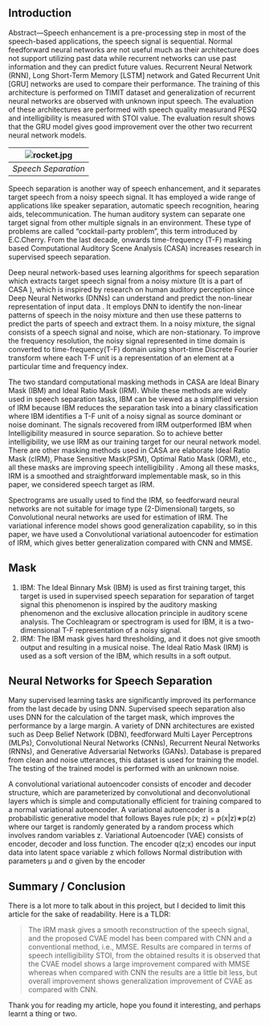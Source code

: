 ## Introduction

Abstract—Speech enhancement is a pre-processing step in most of the speech-based applications, the speech signal is sequential. Normal feedforward neural networks are not useful much as their architecture does not support utilizing past data while recurrent networks can use past information and they can predict future values. Recurrent Neural Network (RNN), Long Short-Term Memory [LSTM] network and Gated Recurrent Unit [GRU] networks are used to compare their performance. The training of this architecture is performed on TIMIT dataset and generalization of recurrent neural networks are observed with unknown input
speech. The evaluation of these architectures are performed with speech quality measurand PESQ and intelligibility is measured with STOI value. The evaluation result shows that the GRU model gives good improvement over the other two recurrent neural network models.

|                                                        ![rocket.jpg](/images/CVAE.png "CVAE")                                                        |
| :----------------------------------------------------------------------------------------------------------------------------------------------------------------------------: |
| _Speech Separation_ |

Speech separation is another way of speech enhancement, and it separates target speech from a noisy speech signal. It has employed a wide range of applications like speaker separation, automatic speech recognition, hearing aids, telecommunication. The human auditory system can separate one target signal from other multiple signals in an environment. These type of problems are called “cocktail-party problem”, this term introduced by E.C.Cherry. From
the last decade, onwards time-frequency (T-F) masking based Computational Auditory Scene Analysis (CASA) increases research in supervised speech separation.

Deep neural network-based uses learning algorithms for speech separation which extracts target speech signal from a noisy mixture (It is a part of CASA ), which is inspired by research on human auditory perception since Deep Neural Networks (DNNs) can understand and predict the non-linear representation of input data . It employs DNN to identify the non-linear patterns of speech in the noisy mixture and then use these patterns to predict the parts of speech and extract them. In a noisy mixture, the signal consists of a speech signal and noise, which are non-stationary. To improve the frequency resolution, the noisy signal represented in time domain is converted to time-frequency(T-F) domain using short-time Discrete Fourier transform where each T-F unit is a representation of an element at a particular time and frequency index.

The two standard computational masking methods in CASA are Ideal Binary Mask (IBM) and Ideal Ratio Mask (IRM). While these methods are widely used in speech separation tasks, IBM can be viewed as a simplified version of IRM because IBM reduces the separation task into a binary classification where IBM identifies a T-F unit of a noisy signal as source dominant or noise dominant. The signals recovered from IRM outperformed IBM when Intelligibility measured in
source separation. So to achieve better intelligibility, we use IRM as our training target for our neural network model. There are other masking methods used in CASA are elaborate Ideal Ratio Mask (cIRM), Phase Sensitive Mask(PSM), Optimal Ratio Mask (ORM), etc., all these masks are improving speech intelligibility . Among all these masks, IRM is a smoothed and straightforward implementable mask, so in this paper, we considered speech target as IRM.

Spectrograms are usually used to find the IRM, so feedforward neural networks are not suitable for image type (2-Dimensional) targets, so Convolutional neural networks are used for estimation of IRM. The variational inference model shows good generalization capability, so in this paper, we have used a Convolutional variational autoencoder for estimation of IRM, which gives better generalization compared with CNN and MMSE.

## Mask

1. IBM: The Ideal Binnary Msk (IBM) is used as first training target, this target is used in supervised speech separation for separation of target signal this phenomenon is inspired by the auditory masking phenomenon and the exclusive allocation principle in auditory scene analysis. The Cochleagram or spectrogram is used for IBM, it is a two-dimensional T-F representation of a noisy signal.
2. IRM: The IBM mask gives hard thresholding, and it does not give smooth output and resulting in a musical noise. The Ideal Ratio Mask (IRM) is used as a soft version of the IBM, which results in a soft output.

## Neural Networks for Speech Separation

Many supervised learning tasks are significantly improved its performance from the last decade by using DNN. Supervised speech separation also uses DNN for the calculation of the target mask, which improves the performance by a large margin. A variety of DNN architectures are existed such as Deep Belief Network (DBN), feedforward Multi Layer Perceptrons (MLPs), Convolutional Neural Networks (CNNs), Recurrent Neural Networks (RNNs), and Generative Adversarial Networks (GANs). Database is prepared from clean and noise utterances, this dataset is used for training the model. The testing of the trained model is performed with an unknown noise.

A convolutional variational autoencoder consists of encoder and decoder structure, which are parameterized by convolutional and deconvolutional layers which is simple and computationally efficient for training compared to a normal variational autoencoder. A variational autoencoder is a probabilistic generative model that follows Bayes rule p(x; z) = p(x|z)∗p(z) where our target is randomly generated by a random process which involves random variables z. Variational Autoencoder (VAE) consists of encoder, decoder and loss function. The encoder q(z;x) encodes our input data into latent space variable z which follows Normal
distribution with parameters μ and σ given by the encoder

## Summary / Conclusion

There is a lot more to talk about in this project, but I decided to limit this article for the sake of readability. Here is a TLDR:

> The IRM mask gives a smooth reconstruction of the speech signal, and the proposed CVAE model has been compared with CNN and a conventional method, i.e., MMSE. Results are compared in terms of speech intelligibility STOI, from the obtained results it is observed that the CVAE model shows a large improvement compared with MMSE whereas when compared with CNN the results are a little bit less, but overall improvement shows generalization improvement of CVAE as compared with CNN.

Thank you for reading my article, hope you found it interesting, and perhaps learnt a thing or two.
